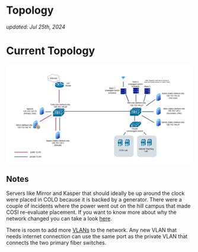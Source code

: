 # Topology

_updated: Jul 25th, 2024_

# Current Topology

![Current Topology](../../media/images/FinalTopo_SC.png)

## Notes
Servers like Mirror and Kasper that should ideally be up around the clock were placed in COLO because it is backed by a generator. There were a couple of incidents where the power went out on the hill campus that made COSI re-evaluate placement. If you want to know more about why the network changed you can take a look [here](https://carlone-capstone.cosi.clarkson.edu/).

There is room to add more [VLANs](vlans.md) to the network. Any new VLAN that needs internet connection can use the same port as the private VLAN that connects the two primary fiber switches.  
